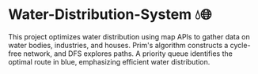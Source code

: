 # Water-Distribution-System 💧🌐
This project optimizes water distribution using map APIs to gather data on water bodies, industries, and houses. Prim's algorithm constructs a cycle-free network, and DFS explores paths. A priority queue identifies the optimal route in blue, emphasizing efficient water distribution.
